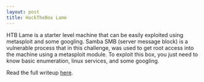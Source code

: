 ```yaml
---
layout: post
title: HackTheBox Lame
---
```


HTB Lame is a starter level machine that can be easily exploited using metasploit and some googling. Samba SMB (server message block) is a vulnerable process that in this challenge, was used to get root access into the machine using a metasploit module. To exploit this box, you just need to know basic enumeration, linux services, and some googling.

Read the full writeup [here](https://burntxnoodle.github.io/writeups/HTB-Lame/). 
